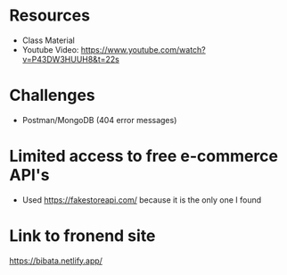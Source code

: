 # Resources
 - Class Material
 - Youtube Video: https://www.youtube.com/watch?v=P43DW3HUUH8&t=22s

# Challenges
- Postman/MongoDB (404 error messages)

# Limited access to free e-commerce API's
- Used https://fakestoreapi.com/ because it is the only one I found

# Link to fronend site
https://bibata.netlify.app/
